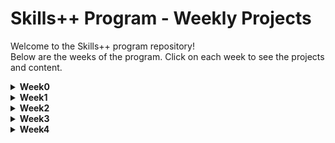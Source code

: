 
# Skills++ Program - Weekly Projects

Welcome to the Skills++ program repository!  
Below are the weeks of the program. Click on each week to see the projects and content.

<details>
  <summary><strong>Week0</strong></summary>

---

# Weather + Air Quality Server (Node.js)

A simple HTTP server built with Node.js core modules to provide weather and air quality data for any specified city.

---

## Table of Contents

- [Overview](#overview)  
- [Features](#features)  
- [Getting Started](#getting-started)  
- [Usage](#usage)  
- [API Endpoint](#api-endpoint)  
- [Response Format](#response-format)  
- [Error Handling](#error-handling)  
- [Dependencies](#dependencies)  
- [License](#license)

---

## Overview

This Node.js server fetches weather data and air quality index (AQI) information for a given city by integrating with third-party APIs. It returns a detailed JSON response including current weather, daily forecasts, hourly data, and AQI values.

---

## Features

- Fetches geographical coordinates for cities using two geocoding APIs as fallback.
- Retrieves current weather, daily and hourly forecasts.
- Fetches air quality metrics including US AQI, European AQI, and UV index.
- Simple and lightweight using only Node.js core modules (`http`, `https`, `url`).
- JSON API with clear, structured responses.
- Runs on port 5000 by default.

---

## Getting Started

### Prerequisites

- Node.js (v14+ recommended)
- Internet connection to fetch API data

### Installation

1. Clone the repository:
   ```bash
   git clone https://github.com/Dibyajyoti1515/skills-.git
   cd skills-/week0
   ```

2. Start the server:
   ```bash
   npm start
   ```

3. Server will be running at `http://localhost:5000`.

---

## Usage

Make a GET request to the `/weather` endpoint with the city query parameter:

```
http://localhost:5000/weather?city=CityName
```

Example:

```
http://localhost:5000/weather?city=Delhi
```

---

## API Endpoint

### GET `/weather?city=CityName`

- **Query Parameters:**

| Parameter | Type   | Description                   |
| --------- | ------ | -----------------------------|
| `city`    | string | Name of the city (required)  |

- **Request Headers:**

```
Content-Type: application/json
```

---

## Response Format

```json
{
  "results": {
    "location": {
      "latitude": 28.61,
      "longitude": 77.23,
      "elevation": null,
      "timezone": "Asia/Kolkata"
    },
    "current": {
      "time": "2025-07-12T08:00",
      "temperature": "32.1°C",
      "feels_like": "35.0°C",
      "humidity": "60%",
      "weather_code": {
        "code": 3,
        "description": "Partly cloudy"
      },
      "cloud_cover": "40%",
      "wind_speed": "12.4 km/h",
      "wind_gusts": "22.1 km/h",
      "wind_direction": "180°",
      "pressure": "1012 hPa",
      "uv_index": 6.3,
      "us_aqi": 45,
      "european_aqi": 38
    },
    "daily": [
      // Daily forecast array
    ],
    "hourly": [
      // Hourly forecast array (24+ entries)
    ]
  }
}
```

---

## Error Handling

| Status Code | Description                   | Response Body                           |
|-------------|-------------------------------|---------------------------------------|
| 400         | Missing `city` parameter      | `{ "error": "city query parameter is required" }` |
| 404         | City not found                | `{ "error": "City not found" }`       |
| 500         | Internal server error         | `{ "error": "Failed to fetch weather data" }` or other messages |

---

## Dependencies

This project uses only Node.js core modules:

- `http`
- `https`
- `url`
- `assert`
- Other internal JSON and utility files (`wmo.json`, `weatherUrl.js`)

---

## License

MIT License

---

</details>

<details>
  <summary><strong>Week1</strong></summary>

  *( Week 1 projects and notes here)*
</details>

<details>
  <summary><strong>Week2</strong></summary>

  *( Week 2 projects and notes here)*
</details>

<details>
  <summary><strong>Week3</strong></summary>

  *( Week 3 projects and notes here)*
</details>

<details>
  <summary><strong>Week4</strong></summary>

  *(Add Week 4 projects and notes here)*
</details>

